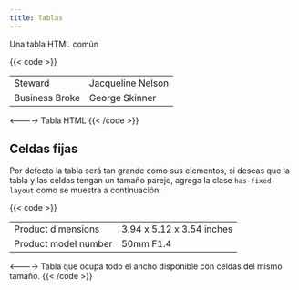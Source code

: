```yaml
---
title: Tablas
---
```


Una tabla HTML común

{{< code >}}
<div class="ox-auto">
  <table>
    <tbody>
      <tr>
        <td>Steward</td>
        <td>Jacqueline Nelson</td>
      </tr>
      <tr>
        <td>Business Broke</td>
        <td>George Skinner</td>
      </tr>
    </tbody>
  </table>
</div>
<---->
Tabla HTML
{{< /code >}}


## Celdas fijas

Por defecto la tabla será tan grande como sus elementos, si deseas que la tabla y las celdas tengan un tamaño parejo, agrega la clase `has-fixed-layout` como se muestra a continuación:

{{< code >}}
<div class="ox-auto">
  <table class="has-fixed-layout">
    <tbody>
      <tr>
        <td>Product dimensions</td>
        <td>3.94 x 5.12 x 3.54 inches</td>
      </tr>
      <tr>
        <td>Product model number</td>
        <td>50mm F1.4</td>
      </tr>
    </tbody>
  </table>
</div>
<---->
Tabla que ocupa todo el ancho disponible con celdas del mismo tamaño.
{{< /code >}}









